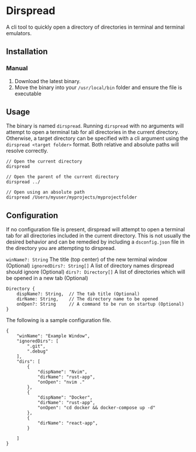 # Dirspread
A cli tool to quickly open a directory of directories in terminal and terminal emulators.


## Installation

### Manual
1. Download the latest binary.
2. Move the binary into your `/usr/local/bin` folder and ensure the file is executable


## Usage
The binary is named `dirspread`.  Running `dirspread` with no arguments will attempt to open a terminal tab for all directories in the current directory.  Otherwise, a target directory can be specified with a cli argument using the `dirspread <target folder>` format.  Both relative and absolute paths will resolve correctly.

```
// Open the current directory
dirspread

// Open the parent of the current directory
dirspread ../

// Open using an absolute path
dirspread /Users/myuser/myprojects/myprojectfolder
```

## Configuration
If no configuration file is present, dirspread will attempt to open a terminal tab for all directories included in the current directory.  This is not usually the desired behavior and can be remedied by including a `dsconfig.json` file in the directory you are attempting to dirspread.  

`winName?: String` The title (top center) of the new terminal window (Optional)
`ignoredDirs?: String[]` A list of directory names dirspread should ignore (Optional)
`dirs?: Directory[]` A list of directories which will be opened in a new tab (Optional)
```
Directory {
    dispName?: String,  // The tab title (Optional)
    dirName: String,    // The directory name to be opened
    onOpen?: String     // A command to be run on startup (Optional)
}
```

The following is a sample configuration file.


```
{
    "winName": "Example Window",
    "ignoredDirs": [
        ".git",
        ".debug"
    ],
    "dirs": [
        {
            "dispName": "Nvim",
            "dirName": "rust-app",
            "onOpen": "nvim ."
        },
        {
            "dispName": "Docker",
            "dirName": "rust-app",
            "onOpen": "cd docker && docker-compose up -d"
        },
        {
            "dirName": "react-app",
        }

    ]
}
```
